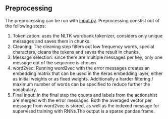 ## Preprocessing

The preprocessing can be run with [input.py](https://github.com/llayer/AIErrorLogAnalysis/blob/master/preprocessing/input.py).
Preprocessing constist out of the following steps:
1. Tokenization: uses the NLTK wordbank tokenizer, considers only unique messages and saves them in chunks.
2. Cleaning: The cleaning step filters out low frequency words, special characters, cleans the tokens and saves the result in chunks.
3. Message selection: since there are multiple messages per key, only one message out of the sequence is chosen
4. word2vec: Running word2vec with the error messages creates an embedding matrix that can be used in the Keras embedding layer, either as initial weights or as fixed weights. Additionally a harder filtering / maximum number of words can be specified to reduce further the vocabulary.
5. Final input: In the final step the counts and labels from the actionshist are merged with the error messages. Both the averaged vector per message from word2vec is stored, as well as the indexed message for supervised training with RNNs.The output is a sparse pandas frame.

